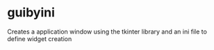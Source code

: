 guibyini
========

Creates a application window using the tkinter library and an ini file to define widget creation
